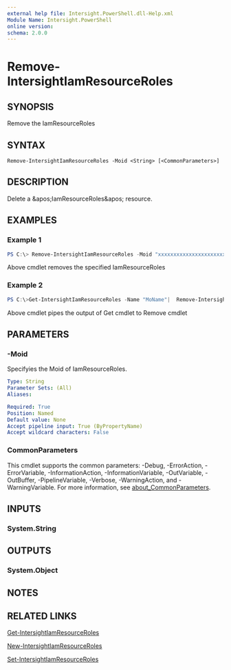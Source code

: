 ```yaml
---
external help file: Intersight.PowerShell.dll-Help.xml
Module Name: Intersight.PowerShell
online version:
schema: 2.0.0
---
```


# Remove-IntersightIamResourceRoles

## SYNOPSIS
Remove the IamResourceRoles

## SYNTAX

```
Remove-IntersightIamResourceRoles -Moid <String> [<CommonParameters>]
```

## DESCRIPTION
Delete a &amp;apos;IamResourceRoles&amp;apos; resource.

## EXAMPLES

### Example 1
```powershell
PS C:\> Remove-IntersightIamResourceRoles -Moid "xxxxxxxxxxxxxxxxxxxxxxxxxxx"
```
Above cmdlet removes the specified IamResourceRoles 

### Example 2
```powershell
PS C:\>Get-IntersightIamResourceRoles -Name "MoName"|  Remove-IntersightIamResourceRoles
```
Above cmdlet pipes the output of Get cmdlet to Remove cmdlet

## PARAMETERS

### -Moid
Specifyies the Moid of IamResourceRoles.

```yaml
Type: String
Parameter Sets: (All)
Aliases:

Required: True
Position: Named
Default value: None
Accept pipeline input: True (ByPropertyName)
Accept wildcard characters: False
```

### CommonParameters
This cmdlet supports the common parameters: -Debug, -ErrorAction, -ErrorVariable, -InformationAction, -InformationVariable, -OutVariable, -OutBuffer, -PipelineVariable, -Verbose, -WarningAction, and -WarningVariable. For more information, see [about_CommonParameters](http://go.microsoft.com/fwlink/?LinkID=113216).

## INPUTS

### System.String

## OUTPUTS

### System.Object
## NOTES

## RELATED LINKS

[Get-IntersightIamResourceRoles](./Get-IntersightIamResourceRoles.md)

[New-IntersightIamResourceRoles](./New-IntersightIamResourceRoles.md)

[Set-IntersightIamResourceRoles](./Set-IntersightIamResourceRoles.md)

